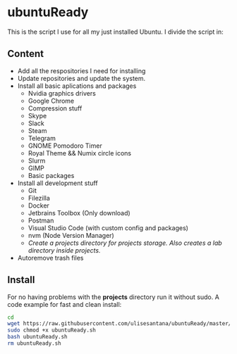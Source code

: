 # ubuntuReady

This is the script I use for all my just installed Ubuntu. I divide the script in:


## Content

- Add all the respositories I need for installing
- Update repositories and update the system.
- Install all basic aplications and packages
  - Nvidia graphics drivers
  - Google Chrome
  - Compression stuff
  - Skype
  - Slack
  - Steam
  - Telegram
  - GNOME Pomodoro Timer
  - Royal Theme && Numix circle icons
  - Slurm
  - GIMP
  - Basic packages
- Install all development stuff
  - Git
  - Filezilla
  - Docker
  - Jetbrains Toolbox (Only download)
  - Postman
  - Visual Studio Code (with custom config and packages)
  - nvm (Node Version Manager)
  - *Create a projects directory for projects storage. Also creates a lab directory inside projects.*
- Autoremove trash files

## Install

For no having problems with the **projects** directory run it without sudo. A code example for fast and clean install:

```bash
cd
wget https://raw.githubusercontent.com/ulisesantana/ubuntuReady/master/ubuntuReady.sh
sudo chmod +x ubuntuReady.sh
bash ubuntuReady.sh
rm ubuntuReady.sh
```

